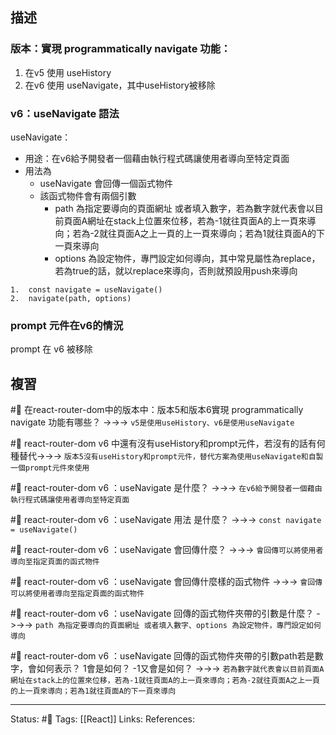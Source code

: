 ## 描述



### 版本：實現 programmatically navigate 功能：

1. 在v5 使用 useHistory
2. 在v6 使用 useNavigate，其中useHistory被移除

###  v6：useNavigate 語法

useNavigate：
- 用途：在v6給予開發者一個藉由執行程式碼讓使用者導向至特定頁面
- 用法為
	- useNavigate 會回傳一個函式物件
	- 該函式物件會有兩個引數
		- path 為指定要導向的頁面網址 或者填入數字，若為數字就代表會以目前頁面A網址在stack上位置來位移，若為-1就往頁面A的上一頁來導向；若為-2就往頁面A之上一頁的上一頁來導向；若為1就往頁面A的下一頁來導向
		- options 為設定物件，專門設定如何導向，其中常見屬性為replace，若為true的話，就以replace來導向，否則就預設用push來導向
```
1.  const navigate = useNavigate()
2.  navigate(path, options)
```

### prompt 元件在v6的情況
prompt 在 v6 被移除



## 複習

#🧠 在react-router-dom中的版本中：版本5和版本6實現 programmatically navigate 功能有哪些？ ->->-> `v5是使用useHistory、v6是使用useNavigate`
<!--SR:!2022-12-15,3,250-->

#🧠 react-router-dom v6 中還有沒有useHistory和prompt元件，若沒有的話有何種替代->->-> `版本5沒有useHistory和prompt元件，替代方案為使用useNavigate和自製一個prompt元件來使用`
<!--SR:!2022-12-15,3,250-->

#🧠 react-router-dom v6 ：useNavigate 是什麼？ ->->-> `在v6給予開發者一個藉由執行程式碼讓使用者導向至特定頁面`

#🧠 react-router-dom v6 ：useNavigate 用法 是什麼？ ->->-> `const navigate = useNavigate()`
<!--SR:!2022-12-15,3,250-->

#🧠 react-router-dom v6 ：useNavigate 會回傳什麼？ ->->-> `會回傳可以將使用者導向至指定頁面的函式物件`


#🧠 react-router-dom v6 ：useNavigate 會回傳什麼樣的函式物件 ->->-> `會回傳可以將使用者導向至指定頁面的函式物件`
<!--SR:!2022-12-15,3,250-->

#🧠 react-router-dom v6 ：useNavigate 回傳的函式物件夾帶的引數是什麼？ ->->-> `path 為指定要導向的頁面網址 或者填入數字、options 為設定物件，專門設定如何導向`

#🧠 react-router-dom v6 ：useNavigate 回傳的函式物件夾帶的引數path若是數字，會如何表示？ 1會是如何？ -1又會是如何？ ->->-> `若為數字就代表會以目前頁面A網址在stack上的位置來位移，若為-1就往頁面A的上一頁來導向；若為-2就往頁面A之上一頁的上一頁來導向；若為1就往頁面A的下一頁來導向`
<!--SR:!2022-12-15,3,250-->



---
Status: #🌱 
Tags:
[[React]]
Links:
References: